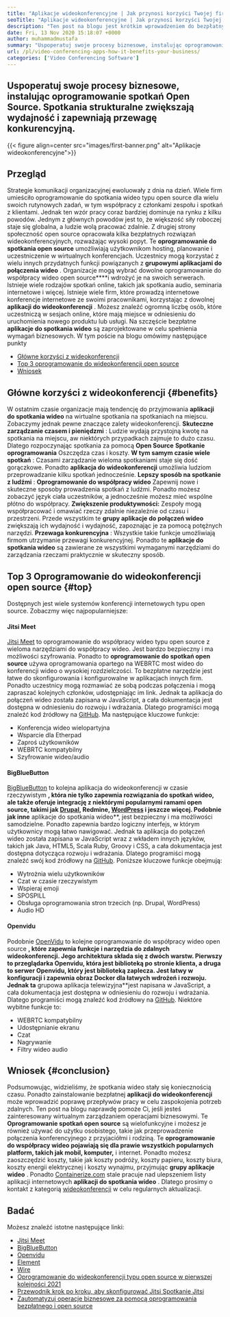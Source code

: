 ```yaml
---
title: "Aplikacje wideokonferencyjne | Jak przynosi korzyści Twojej firmie" 
seoTitle: "Aplikacje wideokonferencyjne | Jak przynosi korzyści Twojej firmie" 
description: "Ten post na blogu jest krótkim wprowadzeniem do bezpłatnych aplikacji wideokonferencyjnych. To bezpłatne oprogramowanie do współpracy zapewnia szeroki zakres funkcji na spotkania grupowe." 
date: Fri, 13 Nov 2020 15:18:07 +0000
author: muhammadmustafa
summary: "Uspoperatuj swoje procesy biznesowe, instalując oprogramowanie spotkań Open Source. Spotkania strukturalne zwiększają wydajność i zapewniają przewagę konkurencyjną." 
url: /pl/video-conferencing-apps-how-it-benefits-your-business/
categories: ['Video Conferencing Software']
---
```


## Uspoperatuj swoje procesy biznesowe, instalując oprogramowanie spotkań Open Source. Spotkania strukturalne zwiększają wydajność i zapewniają przewagę konkurencyjną.

{{< figure align=center src="images/first-banner.png" alt="Aplikacje wideokonferencyjne">}}


## Przegląd
Strategie komunikacji organizacyjnej ewoluowały z dnia na dzień. Wiele firm umieściło oprogramowanie do spotkania wideo typu open source dla wielu swoich rutynowych zadań, w tym współpracy z członkami zespołu i spotkań z klientami. Jednak ten wzór pracy coraz bardziej dominuje na rynku z kilku powodów. Jednym z głównych powodów jest to, że większość siły roboczej staje się globalna, a ludzie wolą pracować zdalnie. Z drugiej strony społeczność open source opracowała kilka bezpłatnych rozwiązań wideokonferencyjnych, rozważając wysoki popyt. Te  **oprogramowanie do spotkania open source** umożliwiają użytkownikom hosting, planowanie i uczestniczenie w wirtualnych konferencjach. Uczestnicy mogą korzystać z wielu innych przydatnych funkcji powiązanych z **grupowymi aplikacjami do połączenia wideo**  . Organizacje mogą wybrać dowolne oprogramowanie do współpracy wideo open source****i wdrożyć je na swoich serwerach. Istnieje wiele rodzajów spotkań online, takich jak spotkania audio, seminaria internetowe i więcej.
Istnieje wiele firm, które prowadzą internetowe konferencje internetowe ze swoimi pracownikami, korzystając z dowolnej  **aplikacji do wideokonferencji** . Możesz znaleźć ogromną liczbę osób, które uczestniczą w sesjach online, które mają miejsce w odniesieniu do uruchomienia nowego produktu lub usługi. Na szczęście bezpłatne **aplikacje do spotkania wideo**  są zaprojektowane w celu spełnienia wymagań biznesowych. W tym poście na blogu omówimy następujące punkty
  * [][1][Główne korzyści z wideokonferencji][2]
  * [Top 3 oprogramowanie do wideokonferencji open source][3]
  * [Wniosek][4]

## Główne korzyści z wideokonferencji {#benefits}

W ostatnim czasie organizacje mają tendencję do przyjmowania  **aplikacji do spotkania wideo**  na wirtualne spotkania na spotkaniach na miejscu. Zobaczymy jednak pewne znaczące zalety wideokonferencji.
 **Skuteczne zarządzanie czasem i pieniędzmi** : Ludzie wydają przystojną kwotę na spotkania na miejscu, aw niektórych przypadkach zajmuje to dużo czasu. Dlatego rozpoczynając spotkania za pomocą **Open Source**  **Spotkanie oprogramowania**  Oszczędza czas i koszty.
 **W tym samym czasie wiele spotkań** : Czasami zarządzanie wieloma spotkaniami staje się dość gorączkowe. Ponadto **aplikacja do wideokonferencji** umożliwia ludziom przeprowadzanie kilku spotkań jednocześnie.
 **Lepszy sposób na spotkanie z ludźmi** : **Oprogramowanie do współpracy wideo** Zapewnij nowe i skuteczne sposoby prowadzenia spotkań z ludźmi. Ponadto możesz zobaczyć język ciała uczestników, a jednocześnie możesz mieć wspólne płótno do współpracy.
 **Zwiększenie produktywności:**  Zespoły mogą współpracować i omawiać rzeczy zdalnie niezależnie od czasu i przestrzeni. Przede wszystkim te **grupy aplikacje do połączeń wideo** zwiększają ich wydajność i wydajność, zapoznając je za pomocą potężnych narzędzi.
 **Przewaga konkurencyjna** : Wszystkie takie funkcje umożliwiają firmom utrzymanie przewagi konkurencyjnej. Ponadto te **aplikacje do spotkania wideo** są zawierane ze wszystkimi wymaganymi narzędziami do zarządzania rzeczami praktycznie w skuteczny sposób.

## Top 3 Oprogramowanie do wideokonferencji open source {#top}

Dostępnych jest wiele systemów konferencji internetowych typu open source. Zobaczmy więc najpopularniejsze:

#### Jitsi Meet
[Jitsi Meet][5] to oprogramowanie do współpracy wideo typu open source z wieloma narzędziami do współpracy wideo. Jest bardzo bezpieczny i ma możliwości szyfrowania. Ponadto to  **oprogramowanie do spotkań open source**  używa oprogramowania opartego na WEBRTC most wideo do konferencji wideo o wysokiej rozdzielczości. To bezpłatne narzędzie jest łatwe do skonfigurowania i konfigurowalne w aplikacjach innych firm. Ponadto uczestnicy mogą rozmawiać ze sobą podczas połączenia i mogą zapraszać kolejnych członków, udostępniając im link. Jednak ta aplikacja do połączeń wideo została zapisana w JavaScript, a cała dokumentacja jest dostępna w odniesieniu do rozwoju i wdrażania. Dlatego programiści mogą znaleźć kod źródłowy na [GitHub][6]. Ma następujące kluczowe funkcje:
  * Konferencja wideo wielopartyjna
  * Wsparcie dla Etherpad
  * Zaproś użytkowników
  * WEBRTC kompatybilny
  * Szyfrowanie wideo/audio

#### BigBlueButton
[BigBlueButton][7] to kolejna aplikacja do wideokonferencji w czasie rzeczywistym  **, która nie tylko zapewnia rozwiązania do spotkań wideo, ale także oferuje integrację z niektórymi popularnymi ramami open source, takimi jak [Drupal][8], Redmine, [WordPress][9] i jeszcze więcej. Podobnie jak inne**  aplikacje do spotkania wideo**, jest bezpieczny i ma możliwości samodzielne. Ponadto zapewnia bardzo logiczny interfejs, w którym użytkownicy mogą łatwo nawigować. Jednak ta aplikacja do połączeń wideo została zapisana w JavaScript wraz z wkładem innych języków, takich jak Java, HTML5, Scala Ruby, Groovy i CSS, a cała dokumentacja jest dostępna dotycząca rozwoju i wdrażania. Dlatego programiści mogą znaleźć swój kod źródłowy na [GitHub][10]. Poniższe kluczowe funkcje obejmują:
  * Wytrożnia wielu użytkowników
  * Czat w czasie rzeczywistym
  * Wspieraj emoji
  * SPOSPILL
  * Obsługa oprogramowania stron trzecich (np. Drupal, WordPress)
  * Audio HD

#### Openvidu
Podobnie [OpenVidu][11] to kolejne oprogramowanie do współpracy wideo open source  **, które zapewnia funkcje i narzędzia do zdalnych wideokonferencji. Jego architektura składa się z dwóch warstw. Pierwszy to przeglądarka Openvidu, która jest biblioteką po stronie klienta, a druga to serwer Openvidu, który jest biblioteką zaplecza. Jest łatwy w konfiguracji i zapewnia obraz Docker dla łatwych wdrożeń i rozwoju. Jednak ta**  grupowa aplikacja telewizyjna**jest napisana w JavaScript, a cała dokumentacja jest dostępna w odniesieniu do rozwoju i wdrażania. Dlatego programiści mogą znaleźć kod źródłowy na [GitHub][12]. Niektóre wybitne funkcje to:
  * WEBRTC kompatybilny
  * Udostępnianie ekranu
  * Czat
  * Nagrywanie
  * Filtry wideo audio

## Wniosek {#conclusion}

Podsumowując, widzieliśmy, że spotkania wideo stały się koniecznością czasu. Ponadto zainstalowanie bezpłatnej  **aplikacji do wideokonferencji** może wprowadzić poprawę przepływów pracy w celu zaspokojenia potrzeb zdalnych. Ten post na blogu naprawdę pomoże Ci, jeśli jesteś zainteresowany wirtualnym zarządzaniem operacjami biznesowymi. Te  **Oprogramowanie spotkań open source**  są wielofunkcyjne i możesz je również używać do użytku osobistego, takie jak przeprowadzenie połączenia konferencyjnego z przyjaciółmi i rodziną. Te  **oprogramowanie do współpracy wideo pojawiają się dla prawie wszystkich popularnych platform, takich jak mobil, komputer,**  i internet. Ponadto możesz zaoszczędzić koszty, takie jak koszty podróży, koszty papieru, koszty biura, koszty energii elektrycznej i koszty wynajmu, przyjmując **grupy aplikacje wideo**  .
Ponadto [Containerize.com][13] stale pracuje nad ulepszeniem listy aplikacji internetowych  **aplikacji do spotkania wideo**  . Dlatego prosimy o kontakt z kategorią [wideokonferencji][14] w celu regularnych aktualizacji.

## Badać
Możesz znaleźć istotne następujące linki:
  * [Jitsi Meet][5]
  * [BigBlueButton][7]
  * [Openvidu][11]
  * [Element][15]
  * [Wire][16]
  * [Oprogramowanie do wideokonferencji typu open source w pierwszej kolejności 2021][17]
  * [Przewodnik krok po kroku, aby skonfigurować Jitsi Spotkanie Jitsi][18]
  * [Zautomatyzuj operacje biznesowe za pomocą oprogramowania bezpłatnego i open source][19]



 [1]: #why
 [2]: #benefits
 [3]: #top
 [4]: #conclusion
 [5]: https://products.containerize.com/video-conferencing/jitsi
 [6]: https://github.com/jitsi/jitsi-meet
 [7]: https://products.containerize.com/video-conferencing/bigbluebutton
 [8]: https://products.containerize.com/content-management/drupal/
 [9]: https://products.containerize.com/blogging/wordpress/
 [10]: https://github.com/bigbluebutton/bigbluebutton
 [11]: https://products.containerize.com/video-conferencing/openvidu
 [12]: https://github.com/OpenVidu/openvidu
 [13]: https://www.containerize.com/
 [14]: https://products.containerize.com/video-conferencing/
 [15]: https://products.containerize.com/video-conferencing/element
 [16]: https://products.containerize.com/video-conferencing/wire
 [17]: https://blog.containerize.com/video-conferencing-software/top-5-open-source-video-conferencing-software-of-2021/
 [18]: https://blog.containerize.com/video-conferencing-software/how-to-set-up-open-source-jitsi-meet/
 [19]: https://blog.containerize.com/blogging/automate-business-operations-using-open-source-software/
